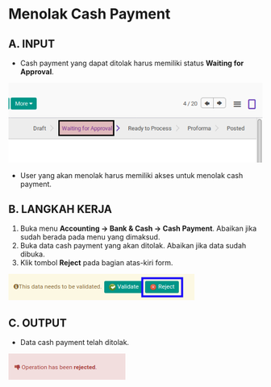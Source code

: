 # Menolak Cash Payment

## A. INPUT

* Cash payment yang dapat ditolak harus memiliki status **Waiting for Approval**.

![](../../img/cash-payment/status-waiting-for-approval.png)

* User yang akan menolak harus memiliki akses untuk menolak cash payment.

## B. LANGKAH KERJA

1. Buka menu **Accounting -> Bank & Cash -> Cash Payment**. Abaikan jika sudah berada pada menu yang dimaksud.
2. Buka data cash payment yang akan ditolak. Abaikan jika data sudah dibuka.
3. Klik tombol **Reject** pada bagian atas-kiri form.

![](../../img/cash-payment/tombol-reject.png)

## C. OUTPUT

* Data cash payment telah ditolak.

![](../../img/cash-payment/output-ditolak.png)
